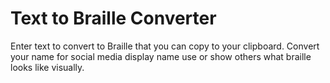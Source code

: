 # Text to Braille Converter
Enter text to convert to Braille that you can copy to your clipboard. Convert your name for social media display name use or show others what braille looks like visually.
